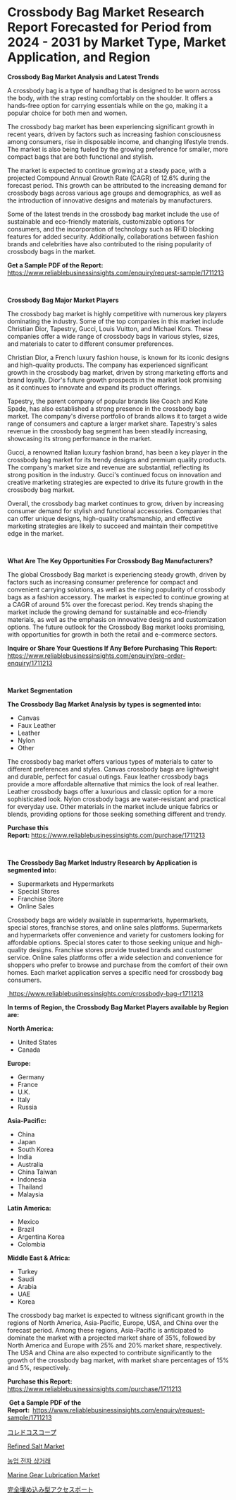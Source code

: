 <p><h1>Crossbody Bag Market Research Report Forecasted for Period from 2024 -  2031 by Market Type, Market Application, and Region</h1></p><p><strong>Crossbody Bag Market Analysis and Latest Trends</strong></p>
<p><p>A crossbody bag is a type of handbag that is designed to be worn across the body, with the strap resting comfortably on the shoulder. It offers a hands-free option for carrying essentials while on the go, making it a popular choice for both men and women.</p><p>The crossbody bag market has been experiencing significant growth in recent years, driven by factors such as increasing fashion consciousness among consumers, rise in disposable income, and changing lifestyle trends. The market is also being fueled by the growing preference for smaller, more compact bags that are both functional and stylish.</p><p>The market is expected to continue growing at a steady pace, with a projected Compound Annual Growth Rate (CAGR) of 12.6% during the forecast period. This growth can be attributed to the increasing demand for crossbody bags across various age groups and demographics, as well as the introduction of innovative designs and materials by manufacturers.</p><p>Some of the latest trends in the crossbody bag market include the use of sustainable and eco-friendly materials, customizable options for consumers, and the incorporation of technology such as RFID blocking features for added security. Additionally, collaborations between fashion brands and celebrities have also contributed to the rising popularity of crossbody bags in the market.</p></p>
<p><strong>Get a Sample PDF of the Report:&nbsp;</strong> <a href="https://www.reliablebusinessinsights.com/enquiry/request-sample/1711213">https://www.reliablebusinessinsights.com/enquiry/request-sample/1711213</a></p>
<p>&nbsp;</p>
<p><strong>Crossbody Bag Major Market Players</strong></p>
<p><p>The crossbody bag market is highly competitive with numerous key players dominating the industry. Some of the top companies in this market include Christian Dior, Tapestry, Gucci, Louis Vuitton, and Michael Kors. These companies offer a wide range of crossbody bags in various styles, sizes, and materials to cater to different consumer preferences.</p><p>Christian Dior, a French luxury fashion house, is known for its iconic designs and high-quality products. The company has experienced significant growth in the crossbody bag market, driven by strong marketing efforts and brand loyalty. Dior's future growth prospects in the market look promising as it continues to innovate and expand its product offerings.</p><p>Tapestry, the parent company of popular brands like Coach and Kate Spade, has also established a strong presence in the crossbody bag market. The company's diverse portfolio of brands allows it to target a wide range of consumers and capture a larger market share. Tapestry's sales revenue in the crossbody bag segment has been steadily increasing, showcasing its strong performance in the market.</p><p>Gucci, a renowned Italian luxury fashion brand, has been a key player in the crossbody bag market for its trendy designs and premium quality products. The company's market size and revenue are substantial, reflecting its strong position in the industry. Gucci's continued focus on innovation and creative marketing strategies are expected to drive its future growth in the crossbody bag market.</p><p>Overall, the crossbody bag market continues to grow, driven by increasing consumer demand for stylish and functional accessories. Companies that can offer unique designs, high-quality craftsmanship, and effective marketing strategies are likely to succeed and maintain their competitive edge in the market.</p></p>
<p>&nbsp;</p>
<p><strong>What Are The Key Opportunities For Crossbody Bag Manufacturers?</strong></p>
<p><p>The global Crossbody Bag market is experiencing steady growth, driven by factors such as increasing consumer preference for compact and convenient carrying solutions, as well as the rising popularity of crossbody bags as a fashion accessory. The market is expected to continue growing at a CAGR of around 5% over the forecast period. Key trends shaping the market include the growing demand for sustainable and eco-friendly materials, as well as the emphasis on innovative designs and customization options. The future outlook for the Crossbody Bag market looks promising, with opportunities for growth in both the retail and e-commerce sectors.</p></p>
<p><strong>Inquire or Share Your Questions If Any Before Purchasing This Report:</strong> <a href="https://www.reliablebusinessinsights.com/enquiry/pre-order-enquiry/1711213">https://www.reliablebusinessinsights.com/enquiry/pre-order-enquiry/1711213</a></p>
<p>&nbsp;</p>
<p><strong>Market Segmentation</strong></p>
<p><strong>The Crossbody Bag Market Analysis by types is segmented into:</strong></p>
<p><ul><li>Canvas</li><li>Faux Leather</li><li>Leather</li><li>Nylon</li><li>Other</li></ul></p>
<p><p>The crossbody bag market offers various types of materials to cater to different preferences and styles. Canvas crossbody bags are lightweight and durable, perfect for casual outings. Faux leather crossbody bags provide a more affordable alternative that mimics the look of real leather. Leather crossbody bags offer a luxurious and classic option for a more sophisticated look. Nylon crossbody bags are water-resistant and practical for everyday use. Other materials in the market include unique fabrics or blends, providing options for those seeking something different and trendy.</p></p>
<p><strong>Purchase this Report:&nbsp;</strong><a href="https://www.reliablebusinessinsights.com/purchase/1711213">https://www.reliablebusinessinsights.com/purchase/1711213</a></p>
<p>&nbsp;</p>
<p><strong>The Crossbody Bag Market Industry Research by Application is segmented into:</strong></p>
<p><ul><li>Supermarkets and Hypermarkets</li><li>Special Stores</li><li>Franchise Store</li><li>Online Sales</li></ul></p>
<p><p>Crossbody bags are widely available in supermarkets, hypermarkets, special stores, franchise stores, and online sales platforms. Supermarkets and hypermarkets offer convenience and variety for customers looking for affordable options. Special stores cater to those seeking unique and high-quality designs. Franchise stores provide trusted brands and customer service. Online sales platforms offer a wide selection and convenience for shoppers who prefer to browse and purchase from the comfort of their own homes. Each market application serves a specific need for crossbody bag consumers.</p></p>
<p><a href="https://www.reliablebusinessinsights.com/crossbody-bag-r1711213">&nbsp;https://www.reliablebusinessinsights.com/crossbody-bag-r1711213</a></p>
<p><strong>In terms of Region, the Crossbody Bag Market Players available by Region are:</strong></p>
<p>
    <p> <strong> North America: </strong>
        <ul>
            <li>United States</li>
            <li>Canada</li>
        </ul>
        </p> 
    <p> <strong> Europe: </strong>
        <ul>
            <li>Germany</li>
            <li>France</li>
            <li>U.K.</li>
            <li>Italy</li>
            <li>Russia</li>
        </ul>
        </p> 
    <p> <strong> Asia-Pacific: </strong>
        <ul>
            <li>China</li>
            <li>Japan</li>
            <li>South Korea</li>
            <li>India</li>
            <li>Australia</li>
            <li>China Taiwan</li>
            <li>Indonesia</li>
            <li>Thailand</li>
            <li>Malaysia</li>
        </ul>
        </p> 
    <p> <strong> Latin America: </strong>
        <ul>
            <li>Mexico</li>
            <li>Brazil</li>
            <li>Argentina Korea</li>
            <li>Colombia</li>
        </ul>
        </p> 
    <p> <strong> Middle East & Africa: </strong>
        <ul>
            <li>Turkey</li>
            <li>Saudi</li>
            <li>Arabia</li>
            <li>UAE</li>
            <li>Korea</li>
        </ul>
    </p>
    </p>
<p><p>The crossbody bag market is expected to witness significant growth in the regions of North America, Asia-Pacific, Europe, USA, and China over the forecast period. Among these regions, Asia-Pacific is anticipated to dominate the market with a projected market share of 35%, followed by North America and Europe with 25% and 20% market share, respectively. The USA and China are also expected to contribute significantly to the growth of the crossbody bag market, with market share percentages of 15% and 5%, respectively.</p></p>
<p><strong>Purchase this Report: </strong><a href="https://www.reliablebusinessinsights.com/purchase/1711213">https://www.reliablebusinessinsights.com/purchase/1711213</a></p>
<p>&nbsp;<strong>Get a Sample PDF of the Report:&nbsp;&nbsp;</strong><a href="https://www.reliablebusinessinsights.com/enquiry/request-sample/1711213">https://www.reliablebusinessinsights.com/enquiry/request-sample/1711213</a></p>
<p><strong></strong></p>
<p><p><a href="https://github.com/dathomson6534/Market-Research-Report-List-1/blob/main/1671666126721.md">コレドコスコープ</a></p><p><a href="https://issuu.com/reportprime-2/docs/refined-salt-market-size-2030.pptx">Refined Salt Market</a></p><p><a href="https://github.com/sammyUltyylrich9067856/Market-Research-Report-List-2/blob/main/1263460107159.md">농업 전자 상거래</a></p><p><a href="https://github.com/AlysaLedner2023/Market-Research-Report-List-1/blob/main/marine-gear-lubrication-market.md">Marine Gear Lubrication Market</a></p><p><a href="https://github.com/AriMuller2009/Market-Research-Report-List-2/blob/main/8982627126720.md">完全埋め込み型アクセスポート</a></p></p>